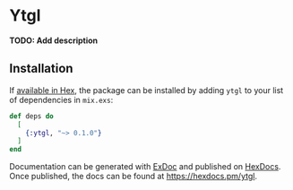 # Ytgl

**TODO: Add description**

## Installation

If [available in Hex](https://hex.pm/docs/publish), the package can be installed
by adding `ytgl` to your list of dependencies in `mix.exs`:

```elixir
def deps do
  [
    {:ytgl, "~> 0.1.0"}
  ]
end
```

Documentation can be generated with [ExDoc](https://github.com/elixir-lang/ex_doc)
and published on [HexDocs](https://hexdocs.pm). Once published, the docs can
be found at <https://hexdocs.pm/ytgl>.


